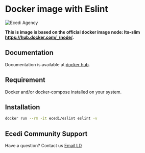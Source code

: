 # Docker image with Eslint

![Ecedi Agency](https://www.ecedi.fr/theme/images/logo-ecedi-top.png)

**This is image is based on the official docker image node: lts-slim <https://hub.docker.com/_/node/>.**

## Documentation

Documentation is available at [docker hub](https://hub.docker.com/r/ecedi/eslint).

## Requirement

Docker and/or docker-compose installed on your system.

## Installation

```bash
docker run --rm -it ecedi/eslint eslint -v
```

## Ecedi Community Support

Have a question?  Contact us [Email LD](mailto:ld@ecedi.fr)
